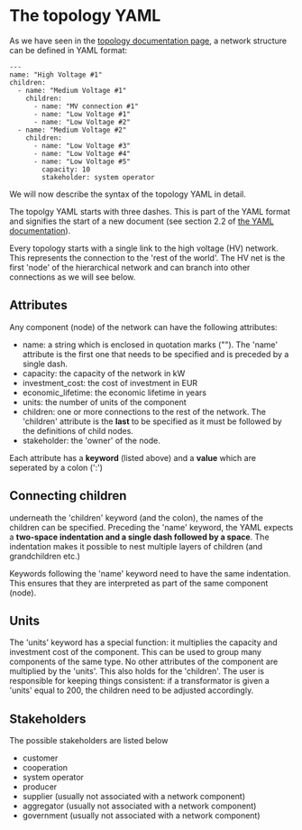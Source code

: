 # The topology YAML

As we have seen in the [topology documentation page](https://github.com/quintel/blob/master/general/topology.md), a network structure can be defined in YAML format:

```
---
name: "High Voltage #1"
children:
  - name: "Medium Voltage #1"
    children:
      - name: "MV connection #1"
      - name: "Low Voltage #1"
      - name: "Low Voltage #2"
  - name: "Medium Voltage #2"
    children:
      - name: "Low Voltage #3"
      - name: "Low Voltage #4"
      - name: "Low Voltage #5"
        capacity: 10
        stakeholder: system operator
```

We will now describe the syntax of the topology YAML in detail.

The topolgy YAML starts with three dashes. This is part of the YAML format and signifies the start of a new document (see section 2.2 of [the YAML documentation](http://www.yaml.org/spec/1.2/spec.html)).

Every topology starts with a single link to the high voltage (HV) network. This represents the connection to the 'rest of the world'. The HV net is the first 'node' of the hierarchical network and can branch into other connections as we will see below.


## Attributes
Any component (node) of the network can have the following attributes:

* name: a string which is enclosed in quotation marks (""). The 'name' attribute is the first one that needs to be specified and is preceded by a single dash.
* capacity: the capacity of the network in kW
* investment_cost: the cost of investment in EUR
* economic_lifetime: the economic lifetime in years
* units: the number of units of the component
* children: one or more connections to the rest of the network. The 'children' attribute is the **last** to be specified as it must be followed by the definitions of child nodes.
* stakeholder: the 'owner' of the node.

Each attribute has a **keyword** (listed above) and a **value** which are seperated by a colon (':')

## Connecting children
underneath the 'children' keyword (and the colon), the names of the children can be specified. Preceding the 'name' keyword, the YAML expects a **two-space indentation and a single dash followed by a space**. The indentation makes it possible to nest multiple layers of children (and grandchildren etc.)

Keywords following the 'name' keyword need to have the same indentation. This ensures that they are interpreted as part of the same component (node).

## Units
The 'units' keyword has a special function: it multiplies the capacity and investment cost of the component. This can be used to group many components of the same type.
No other attributes of the component are multiplied by the 'units'. This also holds for the 'children'. The user is responsible for keeping things consistent: if a transformator is given a 'units' equal to 200, the children need to be adjusted accordingly.

## Stakeholders
The possible stakeholders are listed below
* customer
* cooperation
* system operator
* producer
* supplier (usually not associated with a network component)
* aggregator (usually not associated with a network component)
* government (usually not associated with a network component)
